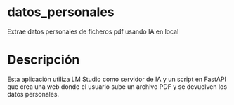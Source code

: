 # datos_personales
Extrae datos personales de ficheros pdf usando IA en local

# Descripción
Esta aplicación utiliza LM Studio como servidor de IA y un script en FastAPI que crea una web donde el usuario sube un archivo PDF y se devuelven los datos personales.
